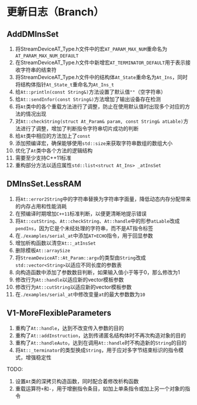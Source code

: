 # 更新日志（Branch）

## AddDMInsSet

1. 将StreamDeviceAT_Type.h文件中的宏`AT_PARAM_MAX_NUM`重命名为`AT_PARAM_MAX_NUM_DEFAULT`
2. 在StreamDeviceAT_Type.h文件中新增宏`AT_TERMINATOR_DEFAULT`用于表示接收字符串的结束符
3. 将StreamDeviceAT_Type.h文件中的结构体`At_State`重命名为`At_Ins`，同时将结构体指针`At_State_t`重命名为`At_Ins_t`
4. 给`At::println(const String&)`方法设置了默认值`""`（空字符串）
5. 给`At::sendInfor(const String&)`方法增加了输出设备存在检测
6. 将`At`类中的各个重载方法进行了调整，防止在使用默认值时出现多个对应的方法的情况出现
7. 对`At::checkString(struct At_Param& param, const String& atLable)`方法进行了调整，增加了判断指令字符串切片成功的判断
8. 给`At`类中相应的方法加上了`const`
9. 添加预编译宏，确保能够使用`std::size`来获取字符串数组的数组大小
10. 优化了`At`类中各个方法的逻辑结构
11. 需要至少支持C++11标准
12. 重构部分方法以适应属性`std::list<struct At_Ins> _atInsSet`

## DMInsSet.LessRAM

1. 将`At::error2String`中的字符串替换为字符串字面量，降低动态内存分配带来的内存占用和性能消耗
2. 在预编译时期增加`C++11`标准判断，以便更清晰地提示错误
3. 将`At::cutString`、`At::checkString`、`At::handle`中的形参`atLable`改成`pendIns`，因为它是个未经处理的字符串，而不是AT指令标签
4. 在`./examples/serial_at`中添加`AT+ECHO`指令，用于回显参数
5. 增加析构函数以清空`At::_atInsSet`
6. 删除模板`At::arraySize`
7. 将`StreamDeviceAT::At_Param::argv`的类型由`String`改成`std::vector<String>`以适应不同长度的参数表
8. 向构造函数中添加了参数数目判断，如果输入值小于等于0，那么修改为1
9. 修改行为`At::handle`以适应新的vector模板参数
10. 修改行为`At::cutString`以适应新的vector模板参数
11. 在`./examples/serial_at`中修改变量`at`的最大参数数为`10`

## V1-MoreFlexibleParameters

1. 重构了`At::handle`，达到不改变传入参数的目的
2. 重构了`At::addInstruction`，达到传递匿名结构体时不再次构造对象的目的
3. 重构了`At::handleAuto`，达到在调用`At::handle`时不构造新的`String`的目的
4. 将`At::_terminator`的类型换成`String`，用于应对多字节结束标识的指令模式，增强稳定性

TODO:

1. 设置`At`类的深拷贝构造函数，同时配合着修改析构函数
2. 重载运算符`+`和`-`，用于增删指令条目，如加上单条指令或加上另一个对象的指令
